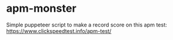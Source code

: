 # apm-monster

Simple puppeteer script to make a record score on this apm test: https://www.clickspeedtest.info/apm-test/
